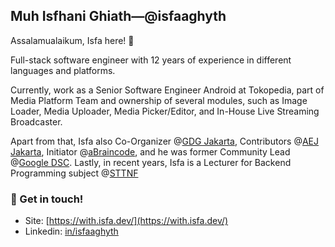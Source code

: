 ## Muh Isfhani Ghiath—@isfaaghyth

Assalamualaikum, Isfa here! 👋

Full-stack software engineer with 12 years of experience in different languages and platforms.

Currently, work as a Senior Software Engineer Android at Tokopedia, part of Media Platform Team and ownership of several modules, such as Image Loader, Media Uploader, Media Picker/Editor, and In-House Live Streaming Broadcaster.

Apart from that, Isfa also Co-Organizer @[GDG Jakarta](https://gdgindonesia.org/), Contributors @[AEJ Jakarta](https://www.instagram.com/aej.id), Initiator @[aBraincode](https://abraincode.github.io/), and he was former Community Lead @[Google DSC](https://g.co/dev/dsc). Lastly, in recent years, Isfa is a Lecturer for Backend Programming subject @[STTNF](https://nurulfikri.ac.id/)

### 💬 Get in touch!
- Site: [https://with.isfa.dev/](https://with.isfa.dev/)
- Linkedin: [in/isfaaghyth](https://linkedin.com/in/isfaaghyth)
